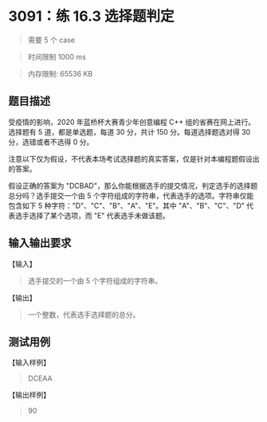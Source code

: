 # 3091：练 16.3 选择题判定

> 需要 5 个 case

> 时间限制 1000 ms

> 内存限制: 65536 KB

## 题目描述

受疫情的影响，2020 年蓝桥杯大赛青少年创意编程 C++ 组的省赛在网上进行。选择题有 5 道，都是单选题，每道 30 分，共计 150 分。每道选择题选对得 30 分，选错或者不选得 0 分。

注意以下仅为假设，不代表本场考试选择题的真实答案，仅是针对本编程题假设出的答案。

假设正确的答案为 "DCBAD"，那么你能根据选手的提交情况，判定选手的选择题总分吗？选手提交一个由 5 个字符组成的字符串，代表选手的选项。字符串仅能包含如下 5 种字符："D"、"C"、"B"、"A"、"E"。其中 "A"、"B"、"C"、"D" 代表选手选择了某个选项，而 "E" 代表选手未做该题。

## 输入输出要求

【输入】

> 选手提交的一个由 5 个字符组成的字符串。

【输出】

> 一个整数，代表选手选择题的总分。

## 测试用例

【输入样例】

> DCEAA

【输出样例】

> 90

